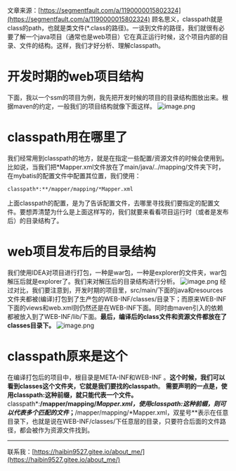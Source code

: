 文章来源：[https://segmentfault.com/a/1190000015802324](https://segmentfault.com/a/1190000015802324)
顾名思义，classpath就是class的path，也就是类文件(*.class的路径)。一谈到文件的路径，我们就很有必要了解一个java项目（通常也是web项目）它在真正运行时候，这个项目内部的目录、文件的结构。这样，我们才好分析、理解classpath。
# 开发时期的web项目结构
下面，我以一个ssm的项目为例，我先把开发时候的项目的目录结构图放出来。根据maven的约定，一般我们的项目结构就像下面这样。
![image.png](https://cdn.nlark.com/yuque/0/2023/png/25734432/1692688977218-a60f0300-a25e-425b-8340-bc13d8f68ef1.png#averageHue=%23909598&clientId=uf827cc7a-1981-4&from=paste&height=309&id=u526a3410&originHeight=425&originWidth=925&originalType=binary&ratio=1.375&rotation=0&showTitle=false&size=318712&status=done&style=none&taskId=u0c0ffc20-c112-40e4-ad22-406419c7d26&title=&width=672.7272727272727)
# classpath用在哪里了
我们经常用到classpath的地方，就是在指定一些配置/资源文件的时候会使用到。比如说，当我们把*Mapper.xml文件放在了main/java/../mapping/文件夹下时，在mybatis的配置文件中配置其位置，我们使用：
```properties
classpath*:**/mapper/mapping/*Mapper.xml
```
上面classpath的配置，是为了告诉配置文件，去哪里寻找我们要指定的配置文件。要想弄清楚为什么是上面这样写的，我们就要来看看项目运行时（或者是发布后）的目录结构了。
# web项目发布后的目录结构
我们使用IDEA对项目进行打包，一种是war包，一种是explorer的文件夹，war包解压后就是explorer了。我们来对解压后的目录结构进行分析。
![image.png](https://cdn.nlark.com/yuque/0/2023/png/25734432/1692689188670-486c9367-1c8a-4968-a6e4-d27f72a5cf25.png#averageHue=%23888c8c&clientId=uf827cc7a-1981-4&from=paste&height=401&id=uae67ed03&originHeight=552&originWidth=921&originalType=binary&ratio=1.375&rotation=0&showTitle=false&size=383550&status=done&style=none&taskId=ue84d75b3-a466-4179-a9a4-8333018ea8f&title=&width=669.8181818181819)
经过对比，我们要注意到，开发时期的项目里，src/main/下面的java和resources文件夹都被(编译)打包到了生产包的WEB-INF/classes/目录下；而原来WEB-INF下面的views和web.xml则仍然还是在WEB-INF下面。同时由maven引入的依赖都被放入到了WEB-INF/lib/下面。**最后，编译后的class文件和资源文件都放在了classes目录下。**
![image.png](https://cdn.nlark.com/yuque/0/2023/png/25734432/1692689325036-0451871f-2f2f-45cf-ba43-ed49c0fffc33.png#averageHue=%239a9fa0&clientId=uf827cc7a-1981-4&from=paste&height=580&id=uf65ccca8&originHeight=798&originWidth=814&originalType=binary&ratio=1.375&rotation=0&showTitle=false&size=541149&status=done&style=none&taskId=u4738d8c2-58c5-4124-b56f-d53422193e9&title=&width=592)
# classpath原来是这个
在编译打包后的项目中，根目录是META-INF和WEB-INF 。**这个时候，我们可以看到classes这个文件夹，它就是我们要找的classpath**。
**需要声明的一点是，使用classpath:这种前缀，就只能代表一个文件。**
classpath*:**/mapper/mapping/*Mapper.xml，**使用classpath*:这种前缀，则可以代表多个匹配的文件**；**/mapper/mapping/*Mapper.xml，双星号**表示在任意目录下，也就是说在WEB-INF/classes/下任意层的目录，只要符合后面的文件路径，都会被作为资源文件找到。

---

联系我：[https://haibin9527.gitee.io/about_me/](https://haibin9527.gitee.io/about_me/)
